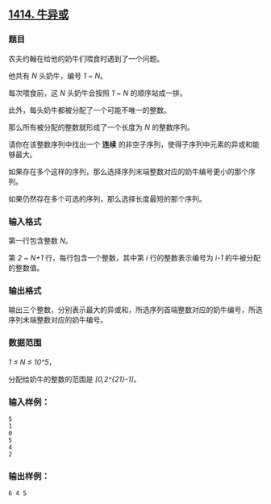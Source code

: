 ## [1414. 牛异或](https://www.acwing.com/problem/content/1416/)

### 题目

农夫约翰在给他的奶牛们喂食时遇到了一个问题。

他共有 *N* 头奶牛，编号 *1 ~ N*。

每次喂食前，这 *N* 头奶牛会按照 *1 ~ N* 的顺序站成一排。

此外，每头奶牛都被分配了一个可能不唯一的整数。

那么所有被分配的整数就形成了一个长度为 *N* 的整数序列。

请你在该整数序列中找出一个 **连续** 的非空子序列，使得子序列中元素的异或和能够最大。

如果存在多个这样的序列，那么选择序列末端整数对应的奶牛编号更小的那个序列。

如果仍然存在多个可选的序列，那么选择长度最短的那个序列。

### 输入格式

第一行包含整数 *N*。

第 *2 ~ N+1* 行，每行包含一个整数，其中第 *i* 行的整数表示编号为 *i-1* 的牛被分配的整数值。

### 输出格式

输出三个整数，分别表示最大的异或和，所选序列首端整数对应的奶牛编号，所选序列末端整数对应的奶牛编号。

### 数据范围

*1 ≤ N ≤ 10^5*，

分配给奶牛的整数的范围是 *[0,2^{21}-1]*。

### 输入样例：

```
5
1
0
5
4
2
```

### 输出样例：

```
6 4 5
```
